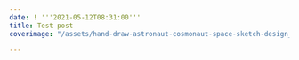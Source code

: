 ```yaml
---
date: ! '''2021-05-12T08:31:00'''
title: Test post
coverimage: "/assets/hand-draw-astronaut-cosmonaut-space-sketch-design_1035-20320.jpeg"

---
```

